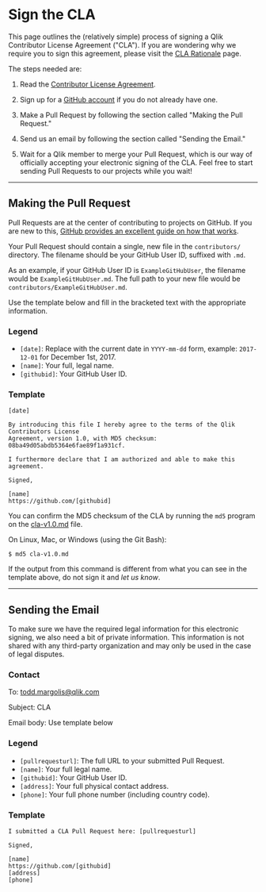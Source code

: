 Sign the CLA
=============

This page outlines the (relatively simple) process of signing a Qlik Contributor License Agreement ("CLA"). If you are wondering why we require you to sign this agreement, please visit the [CLA Rationale](cla-rationale.md) page.

The steps needed are:

1. Read the [Contributor License Agreement](cla-v1.0.md).

2. Sign up for a [GitHub account](https://github.com/join) if you do not already have one.

3. Make a Pull Request by following the section called "Making the Pull Request."

4. Send us an email by following the section called "Sending the Email."

5. Wait for a Qlik member to merge your Pull Request, which is our way of officially accepting your electronic signing of the CLA. Feel free to start sending Pull Requests to our projects while you wait!


---

Making the Pull Request
-----------------------

Pull Requests are at the center of contributing to projects on GitHub. If you are new to this, [GitHub provides an excellent guide on how that works](https://help.github.com/articles/using-pull-requests).

Your Pull Request should contain a single, new file in the `contributors/` directory. The filename should be your GitHub User ID, suffixed with `.md`.

As an example, if your GitHub User ID is `ExampleGitHubUser`, the filename would be `ExampleGitHubUser.md`. The full path to your new file would be `contributors/ExampleGitHubUser.md`.

Use the template below and fill in the bracketed text with the appropriate information.

### Legend

* `[date]`: Replace with the current date in `YYYY-mm-dd` form, example: `2017-12-01` for December 1st, 2017.
* `[name]`: Your full, legal name.
* `[githubid]`: Your GitHub User ID.

### Template

```
[date]

By introducing this file I hereby agree to the terms of the Qlik Contributors License
Agreement, version 1.0, with MD5 checksum: 08ba49d05abdb5364e6fae89f1a931cf.

I furthermore declare that I am authorized and able to make this agreement.

Signed,

[name]
https://github.com/[githubid]
```

You can confirm the MD5 checksum of the CLA by running the `md5` program on the [cla-v1.0.md](cla-v1.0.md) file.

On Linux, Mac, or Windows (using the Git Bash):

```
$ md5 cla-v1.0.md
```

If the output from this command is different from what you can see in the template above, do not sign it and *let us know*.


* * * * * * * * * * * * * * * * * * * * * * * * * * * * * * * *

Sending the Email
-----------------

To make sure we have the required legal information for this electronic signing, we also need a bit of private information. This information is not shared with any third-party organization and may only be used in the case of legal disputes.

### Contact

To: [todd.margolis@qlik.com](mailto:todd.margolis@qlik.com)

Subject: CLA

Email body: Use template below

### Legend

* `[pullrequesturl]`: The full URL to your submitted Pull Request.
* `[name]`: Your full legal name.
* `[githubid]`: Your GitHub User ID.
* `[address]`: Your full physical contact address.
* `[phone]`: Your full phone number (including country code).

### Template

```
I submitted a CLA Pull Request here: [pullrequesturl]

Signed,

[name]
https://github.com/[githubid]
[address]
[phone]
```

